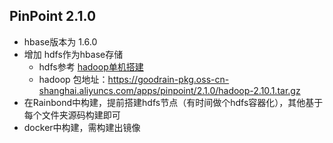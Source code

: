 ## PinPoint 2.1.0 

* hbase版本为 1.6.0
* 增加 hdfs作为hbase存储
  * hdfs参考 [hadoop单机搭建](https://hadoop.apache.org/docs/r2.10.1/hadoop-project-dist/hadoop-common/SingleCluster.html#Standalone_Operation)
  * hadoop 包地址：https://goodrain-pkg.oss-cn-shanghai.aliyuncs.com/apps/pinpoint/2.1.0/hadoop-2.10.1.tar.gz
* 在Rainbond中构建，提前搭建hdfs节点（有时间做个hdfs容器化），其他基于每个文件夹源码构建即可
* docker中构建，需构建出镜像